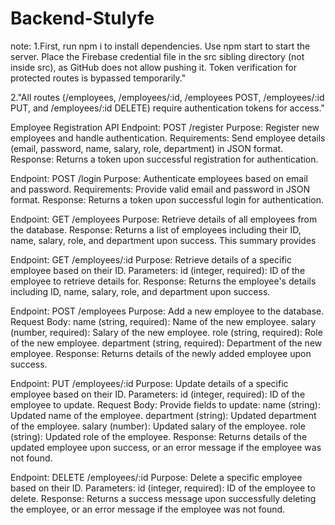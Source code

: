 # Backend-Stulyfe
 
note: 1.First, run npm i to install dependencies. Use npm start to start the server. Place the Firebase credential file in the src sibling directory (not inside src), as GitHub does not allow pushing it. Token verification for protected routes is bypassed temporarily."

2."All routes (/employees, /employees/:id, /employees POST, /employees/:id PUT, and /employees/:id DELETE) require authentication tokens for access."



<!-- ========== Registration -->
Employee Registration API
Endpoint: POST /register
Purpose: Register new employees and handle authentication.
Requirements: Send employee details (email, password, name, salary, role, department) in JSON format.
Response: Returns a token upon successful registration for authentication.

<!-- Employee Login API -->
Endpoint: POST /login
Purpose: Authenticate employees based on email and password.
Requirements: Provide valid email and password in JSON format.
Response: Returns a token upon successful login for authentication.

<!-- Get All Employees API -->
Endpoint: GET /employees
Purpose: Retrieve details of all employees from the database.
Response: Returns a list of employees including their ID, name, salary, role, and department upon success.
This summary provides 


<!-- Get Employee Details API -->
Endpoint: GET /employees/:id
Purpose: Retrieve details of a specific employee based on their ID.
Parameters:
id (integer, required): ID of the employee to retrieve details for.
Response: Returns the employee's details including ID, name, salary, role, and department upon success.


<!-- Add Employee API -->
Endpoint: POST /employees
Purpose: Add a new employee to the database.
Request Body:
name (string, required): Name of the new employee.
salary (number, required): Salary of the new employee.
role (string, required): Role of the new employee.
department (string, required): Department of the new employee.
Response: Returns details of the newly added employee upon success.


<!-- Update Employee API -->
Endpoint: PUT /employees/:id
Purpose: Update details of a specific employee based on their ID.
Parameters:
id (integer, required): ID of the employee to update.
Request Body: Provide fields to update:
name (string): Updated name of the employee.
department (string): Updated department of the employee.
salary (number): Updated salary of the employee.
role (string): Updated role of the employee.
Response: Returns details of the updated employee upon success, or an error message if the employee was not found.


<!-- Delete Employee API -->
Endpoint: DELETE /employees/:id
Purpose: Delete a specific employee based on their ID.
Parameters:
id (integer, required): ID of the employee to delete.
Response: Returns a success message upon successfully deleting the employee, or an error message if the employee was not found.